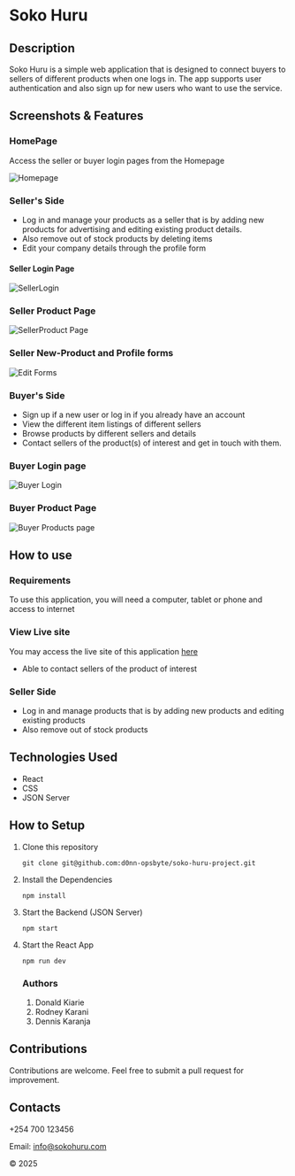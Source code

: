 # Soko Huru
## Description
Soko Huru is a simple web application that is designed to connect buyers to sellers of different products when one logs in. The app supports user authentication and also sign up for new users who want to use the service.
## Screenshots & Features
### HomePage
Access the seller or buyer login pages from the Homepage

![Homepage](./src/assets/Homepage-sokohuru.png)

### Seller's Side
- Log in and manage your products as  a seller that is by adding new products for advertising and editing existing product details.
- Also remove out of stock products by deleting items
- Edit your company details through the profile form
#### Seller Login Page
![SellerLogin](./src/assets/SellerLoginpage-sokohuru.png)
### Seller Product Page
![SellerProduct Page](./src/assets/SellerProductpage.png)
### Seller New-Product and Profile forms
![Edit Forms](./src/assets/Seller%20edit%20and%20newproduct%20form.png)
### Buyer's Side 

- Sign up if a new user or log in if you already have an account
- View the different item listings of different sellers
- Browse products by different sellers and details
- Contact sellers of the product(s) of interest and get in touch with them.
### Buyer Login page
![Buyer Login](./src/assets/Buyer%20Login.png)
### Buyer Product Page
![Buyer Products page](./src/assets/Buyer%20Productspage.png)

## How to use
### Requirements
To use this application, you will need a computer, tablet or phone and access to internet
### View Live site
You may access the live site of this application [here]()

- Able to contact sellers of the product of interest

### Seller Side

- Log in and manage products that is by adding new products and editing existing products
- Also remove out of stock products


## Technologies Used
  
  - React
  - CSS
  - JSON Server

  ## How to Setup

 1. Clone this repository
       
        git clone git@github.com:d0nn-opsbyte/soko-huru-project.git
        
 2. Install the Dependencies
     
        npm install
 3. Start the Backend (JSON Server)

        npm start   
 4. Start the React App
      
        npm run dev

   
    ### Authors

    1. Donald Kiarie
    2. Rodney Karani
    3. Dennis Karanja


 ## Contributions

 Contributions are welcome. Feel free to submit a pull request for improvement.

## Contacts

+254 700 123456

Email: info@sokohuru.com

&copy; 2025



   
    
      
    
